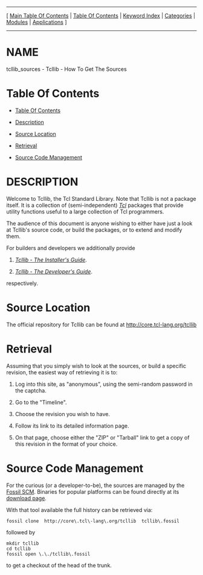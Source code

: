 
[//000000001]: # (tcllib\_sources \- )
[//000000002]: # (Generated from file 'tcllib\_sources\.man' by tcllib/doctools with format 'markdown')
[//000000003]: # (tcllib\_sources\(n\) 1 tcllib "")

<hr> [ <a href="../../../toc.md">Main Table Of Contents</a> &#124; <a
href="../../toc.md">Table Of Contents</a> &#124; <a
href="../../../index.md">Keyword Index</a> &#124; <a
href="../../../toc0.md">Categories</a> &#124; <a
href="../../../toc1.md">Modules</a> &#124; <a
href="../../../toc2.md">Applications</a> ] <hr>

# NAME

tcllib\_sources \- Tcllib \- How To Get The Sources

# <a name='toc'></a>Table Of Contents

  - [Table Of Contents](#toc)

  - [Description](#section1)

  - [Source Location](#section2)

  - [Retrieval](#section3)

  - [Source Code Management](#section4)

# <a name='description'></a>DESCRIPTION

Welcome to Tcllib, the Tcl Standard Library\. Note that Tcllib is not a package
itself\. It is a collection of \(semi\-independent\)
*[Tcl](\.\./\.\./\.\./index\.md\#tcl)* packages that provide utility functions
useful to a large collection of Tcl programmers\.

The audience of this document is anyone wishing to either have just a look at
Tcllib's source code, or build the packages, or to extend and modify them\.

For builders and developers we additionally provide

  1. *[Tcllib \- The Installer's Guide](tcllib\_installer\.md)*\.

  1. *[Tcllib \- The Developer's Guide](tcllib\_devguide\.md)*\.

respectively\.

# <a name='section2'></a>Source Location

The official repository for Tcllib can be found at
[http://core\.tcl\-lang\.org/tcllib](http://core\.tcl\-lang\.org/tcllib)

# <a name='section3'></a>Retrieval

Assuming that you simply wish to look at the sources, or build a specific
revision, the easiest way of retrieving it is to:

  1. Log into this site, as "anonymous", using the semi\-random password in the
     captcha\.

  1. Go to the "Timeline"\.

  1. Choose the revision you wish to have\.

  1. Follow its link to its detailed information page\.

  1. On that page, choose either the "ZIP" or "Tarball" link to get a copy of
     this revision in the format of your choice\.

# <a name='section4'></a>Source Code Management

For the curious \(or a developer\-to\-be\), the sources are managed by the [Fossil
SCM](http://www\.fossil\-scm\.org)\. Binaries for popular platforms can be found
directly at its [download page](http://www\.fossil\-scm\.org/download\.html)\.

With that tool available the full history can be retrieved via:

    fossil clone  http://core\.tcl\-lang\.org/tcllib  tcllib\.fossil

followed by

    mkdir tcllib
    cd tcllib
    fossil open \.\./tcllib\.fossil

to get a checkout of the head of the trunk\.
